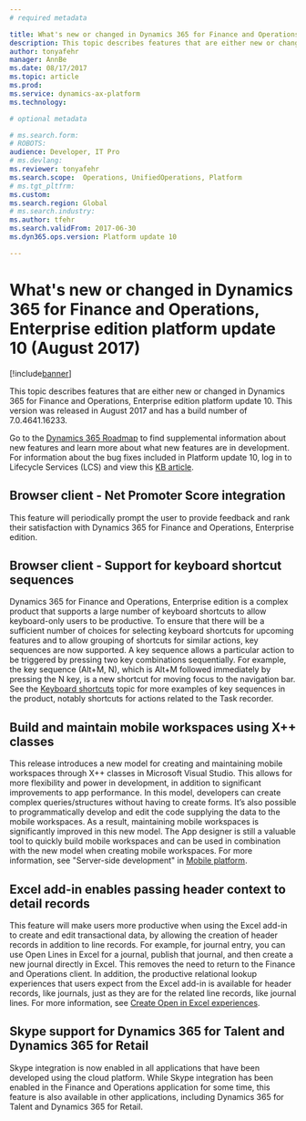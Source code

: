 ```yaml
---
# required metadata

title: What's new or changed in Dynamics 365 for Finance and Operations, Enterprise edition platform update 10 (August 2017)
description: This topic describes features that are either new or changed in Dynamics 365 for Finance and Operations, Enterprise edition platform update 10. This version was released in August 2017.
author: tonyafehr
manager: AnnBe
ms.date: 08/17/2017
ms.topic: article
ms.prod: 
ms.service: dynamics-ax-platform
ms.technology: 

# optional metadata

# ms.search.form: 
# ROBOTS: 
audience: Developer, IT Pro
# ms.devlang: 
ms.reviewer: tonyafehr
ms.search.scope:  Operations, UnifiedOperations, Platform
# ms.tgt_pltfrm: 
ms.custom: 
ms.search.region: Global
# ms.search.industry: 
ms.author: tfehr
ms.search.validFrom: 2017-06-30 
ms.dyn365.ops.version: Platform update 10 

---
```


# What's new or changed in Dynamics 365 for Finance and Operations, Enterprise edition platform update 10 (August 2017)

[!include[banner](../includes/banner.md)]

This topic describes features that are either new or changed in Dynamics 365 for Finance and Operations, Enterprise edition platform update 10. This version was released in August 2017 and has a build number of 7.0.4641.16233.

Go to the [Dynamics 365 Roadmap](https://roadmap.dynamics.com/) to find supplemental information about new features and learn more about what new features are in development. For information about the bug fixes included in Platform update 10, log in to Lifecycle Services (LCS) and view this [KB article](https://go.microsoft.com/fwlink/?linkid=856083).

## Browser client - Net Promoter Score integration
This feature will periodically prompt the user to provide feedback and rank their satisfaction with Dynamics 365 for Finance and Operations, Enterprise edition.

## Browser client - Support for keyboard shortcut sequences
Dynamics 365 for Finance and Operations, Enterprise edition is a complex product that supports a large number of keyboard shortcuts to allow keyboard-only users to be productive. To ensure that there will be a sufficient number of choices for selecting keyboard shortcuts for upcoming features and to allow grouping of shortcuts for similar actions, key sequences are now supported. A key sequence allows a particular action to be triggered by pressing two key combinations sequentially. For example, the key sequence (Alt+M, N), which is Alt+M followed immediately by pressing the N key, is a new shortcut for moving focus to the navigation bar. See the [Keyboard shortcuts](/dynamics365/unified-operations/fin-and-ops/get-started/shortcut-keys) topic for more examples of key sequences in the product, notably shortcuts for actions related to the Task recorder.

## Build and maintain mobile workspaces using X++ classes
This release introduces a new model for creating and maintaining mobile workspaces through X++ classes in Microsoft Visual Studio. This allows for more flexibility and power in development, in addition to significant improvements to app performance. In this model, developers can create complex queries/structures without having to create forms. It’s also possible to programmatically develop and edit the code supplying the data to the mobile workspaces. As a result, maintaining mobile workspaces is significantly improved in this new model. The App designer is still a valuable tool to quickly build mobile workspaces and can be used in combination with the new model when creating mobile workspaces. For more information, see "Server-side development" in [Mobile platform](../../dev-itpro/mobile-apps/platform/mobile-platform-home-page.md).

## Excel add-in enables passing header context to detail records
This feature will make users more productive when using the Excel add-in to create and edit transactional data, by allowing the creation of header records in addition to line records. For example, for journal entry, you can use Open Lines in Excel for a journal, publish that journal, and then create a new journal directly in Excel. This removes the need to return to the Finance and Operations client. In addition, the productive relational lookup experiences that users expect from the Excel add-in is available for header records, like journals, just as they are for the related line records, like journal lines. For more information, see [Create Open in Excel experiences](../../dev-itpro/office-integration/office-integration-edit-excel.md).

## Skype support for Dynamics 365 for Talent and Dynamics 365 for Retail
Skype integration is now enabled in all applications that have been developed using the cloud platform. While Skype integration has been enabled in the Finance and Operations application for some time, this feature is also available in other applications, including Dynamics 365 for Talent and Dynamics 365 for Retail.

